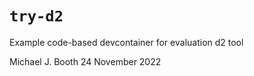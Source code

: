 # `try-d2`

Example code-based devcontainer for evaluation d2 tool

Michael J. Booth
24 November 2022